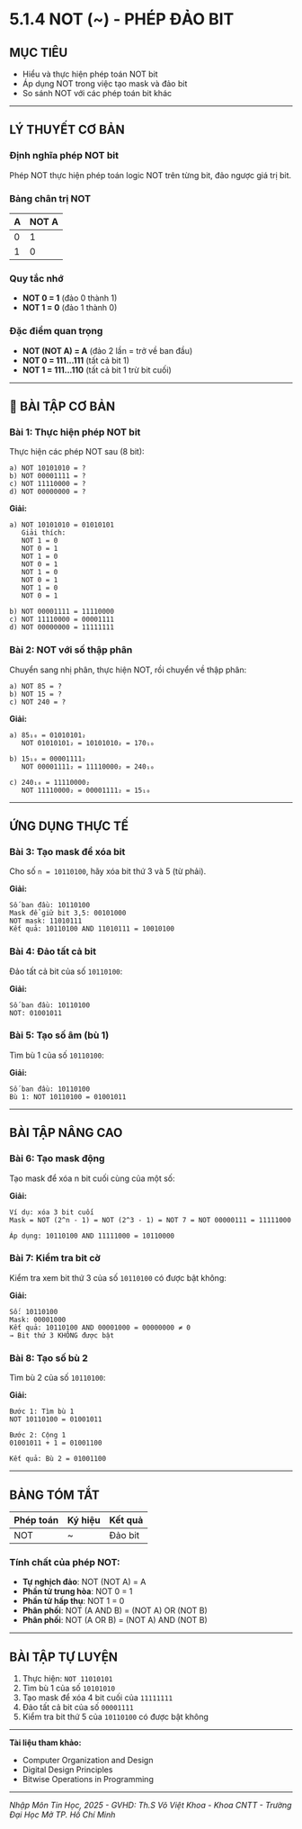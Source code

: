 # **5.1.4 NOT (~) - PHÉP ĐẢO BIT**

## **MỤC TIÊU**
- Hiểu và thực hiện phép toán NOT bit
- Áp dụng NOT trong việc tạo mask và đảo bit
- So sánh NOT với các phép toán bit khác

---

## **LÝ THUYẾT CƠ BẢN**

### **Định nghĩa phép NOT bit**
Phép NOT thực hiện phép toán logic NOT trên từng bit, đảo ngược giá trị bit.

### **Bảng chân trị NOT**
| A | NOT A |
|---|-------|
| 0 |   1   |
| 1 |   0   |

### **Quy tắc nhớ**
- **NOT 0 = 1** (đảo 0 thành 1)
- **NOT 1 = 0** (đảo 1 thành 0)

### **Đặc điểm quan trọng**
- **NOT (NOT A) = A** (đảo 2 lần = trở về ban đầu)
- **NOT 0 = 111...111** (tất cả bit 1)
- **NOT 1 = 111...110** (tất cả bit 1 trừ bit cuối)

---

## 📝 **BÀI TẬP CƠ BẢN**

### **Bài 1: Thực hiện phép NOT bit**
Thực hiện các phép NOT sau (8 bit):

```
a) NOT 10101010 = ?
b) NOT 00001111 = ?
c) NOT 11110000 = ?
d) NOT 00000000 = ?
```

**Giải:**
```
a) NOT 10101010 = 01010101
   Giải thích:
   NOT 1 = 0
   NOT 0 = 1
   NOT 1 = 0
   NOT 0 = 1
   NOT 1 = 0
   NOT 0 = 1
   NOT 1 = 0
   NOT 0 = 1

b) NOT 00001111 = 11110000
c) NOT 11110000 = 00001111
d) NOT 00000000 = 11111111
```

### **Bài 2: NOT với số thập phân**
Chuyển sang nhị phân, thực hiện NOT, rồi chuyển về thập phân:

```
a) NOT 85 = ?
b) NOT 15 = ?
c) NOT 240 = ?
```

**Giải:**
```
a) 85₁₀ = 01010101₂
   NOT 01010101₂ = 10101010₂ = 170₁₀

b) 15₁₀ = 00001111₂
   NOT 00001111₂ = 11110000₂ = 240₁₀

c) 240₁₀ = 11110000₂
   NOT 11110000₂ = 00001111₂ = 15₁₀
```

---

## **ỨNG DỤNG THỰC TẾ**

### **Bài 3: Tạo mask để xóa bit**
Cho số `n = 10110100`, hãy xóa bit thứ 3 và 5 (từ phải).

**Giải:**
```
Số ban đầu: 10110100
Mask để giữ bit 3,5: 00101000
NOT mask: 11010111
Kết quả: 10110100 AND 11010111 = 10010100
```

### **Bài 4: Đảo tất cả bit**
Đảo tất cả bit của số `10110100`:

**Giải:**
```
Số ban đầu: 10110100
NOT: 01001011
```

### **Bài 5: Tạo số âm (bù 1)**
Tìm bù 1 của số `10110100`:

**Giải:**
```
Số ban đầu: 10110100
Bù 1: NOT 10110100 = 01001011
```

---

## **BÀI TẬP NÂNG CAO**

### **Bài 6: Tạo mask động**
Tạo mask để xóa n bit cuối cùng của một số:

**Giải:**
```
Ví dụ: xóa 3 bit cuối
Mask = NOT (2^n - 1) = NOT (2^3 - 1) = NOT 7 = NOT 00000111 = 11111000

Áp dụng: 10110100 AND 11111000 = 10110000
```

### **Bài 7: Kiểm tra bit cờ**
Kiểm tra xem bit thứ 3 của số `10110100` có được bật không:

**Giải:**
```
Số: 10110100
Mask: 00001000
Kết quả: 10110100 AND 00001000 = 00000000 ≠ 0
→ Bit thứ 3 KHÔNG được bật
```

### **Bài 8: Tạo số bù 2**
Tìm bù 2 của số `10110100`:

**Giải:**
```
Bước 1: Tìm bù 1
NOT 10110100 = 01001011

Bước 2: Cộng 1
01001011 + 1 = 01001100

Kết quả: Bù 2 = 01001100
```

---

## **BẢNG TÓM TẮT**

| Phép toán | Ký hiệu | Kết quả |
|-----------|---------|---------|
| NOT       | ~       | Đảo bit |

### **Tính chất của phép NOT:**
- **Tự nghịch đảo**: NOT (NOT A) = A
- **Phần tử trung hòa**: NOT 0 = 1
- **Phần tử hấp thụ**: NOT 1 = 0
- **Phân phối**: NOT (A AND B) = (NOT A) OR (NOT B)
- **Phân phối**: NOT (A OR B) = (NOT A) AND (NOT B)

---

## **BÀI TẬP TỰ LUYỆN**

1. Thực hiện: `NOT 11010101`
2. Tìm bù 1 của số `10101010`
3. Tạo mask để xóa 4 bit cuối của `11111111`
4. Đảo tất cả bit của số `00001111`
5. Kiểm tra bit thứ 5 của `10110100` có được bật không

---

**Tài liệu tham khảo:**
- Computer Organization and Design
- Digital Design Principles
- Bitwise Operations in Programming

---

*Nhập Môn Tin Học, 2025 - GVHD: Th.S Võ Việt Khoa - Khoa CNTT - Trường Đại Học Mở TP. Hồ Chí Minh*
